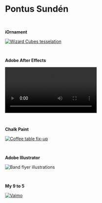 # Pontus Sundén

<br>

**iOrnament**

[![Wizard Cubes tesselation](media/wizard-cubes.jpg)
](https://science-to-touch.com/en/iOrnament.html)

<br>

**Adobe After Effects**

![Animated marketing content](media/fhv-stress.mp4 ':include :type=video controls loop muted width=100% height=56%')


<br>

**Chalk Paint**

[![Coffee table fix-up](media/coffee-table.jpg)](/assets/coffee-table-process.jpg)

<br>

**Adobe Illustrator**

![Band flyer illustrations](media/greta-flyer.png)

<br>

**My 9 to 5**

[![Vaimo](media/dayjob.jpg)
](https://www.vaimo.com/expertise/data-management/product-information-management-pim/)

<br>
